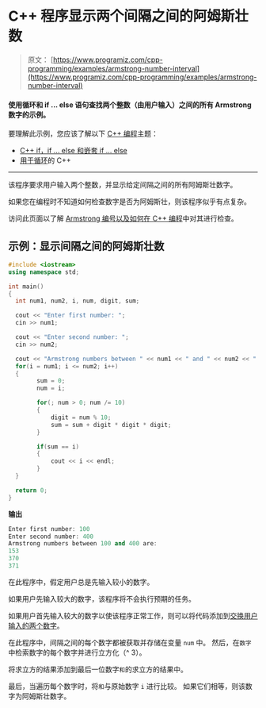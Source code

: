 # C++ 程序显示两个间隔之间的阿姆斯壮数

> 原文： [https://www.programiz.com/cpp-programming/examples/armstrong-number-interval](https://www.programiz.com/cpp-programming/examples/armstrong-number-interval)

#### 使用循环和 if ... else 语句查找两个整数（由用户输入）之间的所有 Armstrong 数字的示例。

要理解此示例，您应该了解以下 [C++ 编程](/cpp-programming "C++ tutorial")主题：

*   [C++ if，if ... else 和嵌套 if ... else](/cpp-programming/if-else)
*   [用于循环](/cpp-programming/for-loop)的 C++ 

* * *

该程序要求用户输入两个整数，并显示给定间隔之间的所有阿姆斯壮数字。

如果您在编程时不知道如何检查数字是否为阿姆斯壮，则该程序似乎有点复杂。

访问此页面以了解 [Armstrong 编号以及如何在 C++ 编程](/cpp-programming/examples/check-armstrong-number "C programming source code Armstrong number")中对其进行检查。

## 示例：显示间隔之间的阿姆斯壮数

```cpp
#include <iostream>
using namespace std;

int main()
{
  int num1, num2, i, num, digit, sum;

  cout << "Enter first number: ";
  cin >> num1;

  cout << "Enter second number: ";
  cin >> num2;

  cout << "Armstrong numbers between " << num1 << " and " << num2 << " are: " << endl;
  for(i = num1; i <= num2; i++)
  {
        sum = 0;
        num = i;

        for(; num > 0; num /= 10)
        {
            digit = num % 10;
            sum = sum + digit * digit * digit;
        }

        if(sum == i)
        {
            cout << i << endl;
        }
  }

  return 0;
} 
```

**输出**

```cpp
Enter first number: 100
Enter second number: 400
Armstrong numbers between 100 and 400 are:
153
370
371 
```

在此程序中，假定用户总是先输入较小的数字。

如果用户先输入较大的数字，该程序将不会执行预期的任务。

如果用户首先输入较大的数字以使该程序正常工作，则可以将代码添加到[交换用户输入的两个数字](/cpp-programming/examples/swapping "C program to swap numbers")。

在此程序中，间隔之间的每个数字都被获取并存储在变量 `num` 中。 然后，在`数字`中检索数字的每个数字并进行立方化（^ 3）。

将求立方的结果添加到最后一位数字`和`的求立方的结果中。

最后，当遍历每个数字时，将`和`与原始数字 `i` 进行比较。 如果它们相等，则该数字为阿姆斯壮数字。